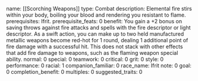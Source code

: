 name: [[Scorching Weapons]]
type: Combat
description: Elemental fire stirs within your body, boiling your blood and rendering you resistant to flame.
prerequisites: Ifrit.
prerequisite_feats: 0
benefit: You gain a +2 bonus on saving throws against fire attacks and spells with the fire descriptor or light descriptor. As a swift action, you can make up to two held manufactured metallic weapons become red-hot for 1 round, dealing 1 additional point of fire damage with a successful hit. This does not stack with other effects that add fire damage to weapons, such as the flaming weapon special ability.
normal: 0
special: 0
teamwork: 0
critical: 0
grit: 0
style: 0
performance: 0
racial: 1
companion_familiar: 0
race_name: Ifrit
note: 0
goal: 0
completion_benefit: 0
multiples: 0
suggested_traits: 0
